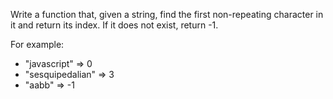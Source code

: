 Write a function that, given a string, find the first non-repeating character in it and return its index. If it does not exist, return -1.

For example:
- "javascript" => 0
- "sesquipedalian" => 3
- "aabb" => -1